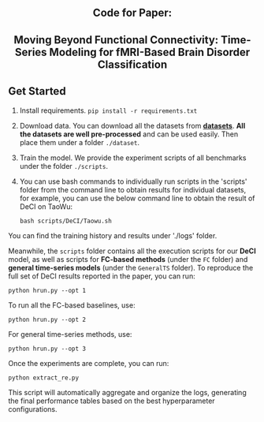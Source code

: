 <div align="center">
  <h2><b> Code for Paper:</b></h2>
  <h2><b> Moving Beyond Functional Connectivity: Time-Series Modeling for fMRI-Based Brain Disorder Classification </b></h2>
</div>

## Get Started

1. Install requirements. ```pip install -r requirements.txt```
2. Download data. You can download all the datasets from [**datasets**](https://drive.google.com/u/0/uc?id=1EtxBoOulKMCJ8y6Zh5GtxH56pOYHDlD0&export=download). **All the datasets are well pre-processed** and can be used easily. Then place them under a folder `./dataset`.
3. Train the model. We provide the experiment scripts of all benchmarks under the folder `./scripts`. 
4. You can use bash commands to individually run scripts in the 'scripts' folder from the command line to obtain results for individual datasets, for example, you can use the below command line to obtain the result of DeCI on TaoWu:
   
      ```bash scripts/DeCI/Taowu.sh ```

You can find the training history and results under './logs' folder.

Meanwhile, the `scripts` folder contains all the execution scripts for our **DeCI** model, as well as scripts for **FC-based methods** (under the `FC` folder) and **general time-series models** (under the `GeneralTS` folder). To reproduce the full set of DeCI results reported in the paper, you can run:

```
python hrun.py --opt 1
```

To run all the FC-based baselines, use:

```
python hrun.py --opt 2
```

For general time-series methods, use:

```
python hrun.py --opt 3
```

Once the experiments are complete, you can run:

```
python extract_re.py
```

This script will automatically aggregate and organize the logs, generating the final performance tables based on the best hyperparameter configurations.

